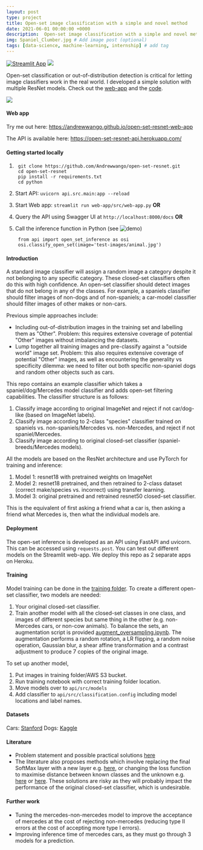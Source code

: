 ```yaml
---
layout: post
type: project
title: Open-set image classification with a simple and novel method
date: 2021-06-01 00:00:00 +0000
description:  Open-set image classification with a simple and novel method
img: Spaniel_Clumber.jpg # Add image post (optional)
tags: [data-science, machine-learning, internship] # add tag
---
```


[![Streamlit App](https://static.streamlit.io/badges/streamlit_badge_black_white.svg)](https://andrewwango.github.io/open-set-resnet-web-app) [![](https://img.shields.io/badge/GitHub-View%20on%20GitHub-blue?logo=GitHub)](https://github.com/Andrewwango/open-set-resnet)

Open-set classification or out-of-distribution detection is critical for letting image classifiers work in the real world. I developed a simple solution with multiple ResNet models. Check out the [web-app](https://andrewwango.github.io/open-set-resnet-web-app) and the [code](https://github.com/Andrewwango/open-set-resnet). 

![](https://raw.githubusercontent.com/Andrewwango/open-set-resnet/master/web-app/src/assets/display_sm.jpg)

#### Web app
Try me out here: https://andrewwango.github.io/open-set-resnet-web-app

The API is available here: https://open-set-resnet-api.herokuapp.com/ 

#### Getting started locally
1.
        git clone https://github.com/Andrewwango/open-set-resnet.git
        cd open-set-resnet
        pip install -r requirements.txt
        cd python
2. Start API: `uvicorn api.src.main:app --reload`
3. Start Web app: `streamlit run web-app/src/web-app.py`
**OR**
3. Query the API using Swagger UI at `http://localhost:8000/docs`
**OR**
3. Call the inference function in Python (see ![demo](python/demo.ipynb))

        from api import open_set_inference as osi 
        osi.classify_open_set(image='test-images/animal.jpg')

#### Introduction
A standard image classifier will assign a random image a category despite it not belonging to any specific category. These closed-set classifiers often do this with high confidence. An open-set classifier should detect images that do not belong in any of the classes. For example, a spaniels classifier should filter images of non-dogs and of non-spaniels; a car-model classifier should filter images of other makes or non-cars.

Previous simple approaches include:

- Including out-of-distribution images in the training set and labelling them as "Other". Problem: this requires extensive coverage of potential "Other" images without imbalancing the datasets.
- Lump together all training images and pre-classify against a "outside world" image set. Problem: this also requires extensive coverage of potential "Other" images, as well as encountering the generality vs specificity dilemma: we need to filter out both specific non-spaniel dogs and random other objects such as cars.

This repo contains an example classifier which takes a spaniel/dog/Mercedes model classifier and adds open-set filtering capabilities. The classifier structure is as follows:

1. Classify image according to original ImageNet and reject if not car/dog-like (based on ImageNet labels).
2. Classify image according to 2-class "species" classifier trained on spaniels vs. non-spaniels/Mercedes vs. non-Mercedes, and reject if not spaniel/Mercedes.
3. Classify image according to original closed-set classifier (spaniel-breeds/Mercedes models).

All the models are based on the ResNet architecture and use PyTorch for training and inference:
1. Model 1: resnet18 with pretrained weights on ImageNet
2. Model 2: resnet18 pretrained, and then retrained to 2-class dataset (correct make/species vs. incorrect) using transfer learning.
3. Model 3: original pretrained and retrained resnet50 closed-set classifier. 

This is the equivalent of first asking a friend what a car is, then asking a friend what Mercedes is, then what the individual models are.

#### Deployment
The open-set inference is developed as an API using FastAPI and uvicorn. This can be accessed using `requests.post`. You can test out different models on the Streamlit web-app. We deploy this repo as 2 separate apps on Heroku.

#### Training
Model training can be done in the [training folder](https://github.com/Andrewwango/open-set-resnet/tree/master/training). To create a different open-set classifier, two models are needed:
1. Your original closed-set classifier.
2. Train another model with all the closed-set classes in one class, and images of different species but same thing in the other (e.g. non-Mercedes cars, or non-cow animals). To balance the sets, an augmentation script is provided [augment_oversampling.ipynb](https://github.com/Andrewwango/open-set-resnet/blob/master/augmentation-notebooks/augment_oversampling.ipynb). The augmentation performs a random rotation, a LR flipping, a random noise operation, Gaussian blur, a shear affine transformation and a contrast adjustment to produce 7 copies of the original image.

To set up another model,
1. Put images in training folder/AWS S3 bucket.
2. Run training notebook with correct training folder location.
3. Move models over to `api/src/models`
4. Add classifier to `api/src/classification.config` including model locations and label names.

#### Datasets
Cars: [Stanford](http://ai.stanford.edu/~jkrause/cars/car_dataset.html )
Dogs: [Kaggle](https://www.kaggle.com/gpiosenka/70-dog-breedsimage-data-set)

#### Literature
- Problem statement and possible practical solutions [here](https://towardsdatascience.com/does-a-neural-network-know-what-it-doesnt-know-c2b4517896d7)
- The literature also proposes methods which involve replacing the final SoftMax layer with a new layer e.g. [here](https://arxiv.org/abs/1511.06233), or changing the loss function to maximise distance between known classes and the unknown e.g. [here](https://arxiv.org/pdf/1811.04110v2.pdf) or [here](https://arxiv.org/pdf/1802.04365.pdf). These solutions are risky as they will probably impact the performance of the original closed-set classifier, which is undesirable.

#### Further work
- Tuning the mercedes-non-mercedes model to improve the acceptance of mercedes at the cost of rejecting non-mercedes (reducing type II errors at the cost of accepting more type I errors).
- Improving inference time of mercedes cars, as they must go through 3 models for a prediction.
